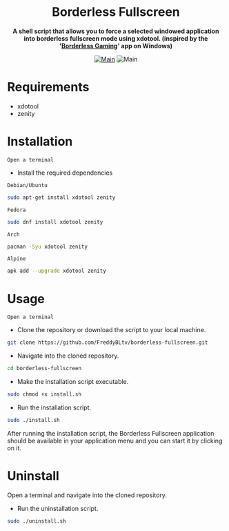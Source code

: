 
<h1 align="center">Borderless Fullscreen</h1>
<div align="center">

**A shell script that allows you to force a selected windowed application into borderless fullscreen mode using xdotool. (inspired by the '[Borderless Gaming](https://github.com/Codeusa/Borderless-Gaming)' app on Windows)**

[![Main](https://img.shields.io/badge/Maintainer-FreddyBLtv-green?style=flat-square)](https://github.com/FreddyBLtv)
![Main](https://img.shields.io/badge/OS-Linux-blue?style=flat-square)	

</div>

<h1 align="left">
	Requirements
</h1>

* xdotool
* zenity

<h1 align="left">
	Installation
</h1>

`Open a terminal`

* Install the required dependencies

`Debian/Ubuntu`
```sh
sudo apt-get install xdotool zenity
```
`Fedora`
```sh
sudo dnf install xdotool zenity
```
`Arch`
```sh
pacman -Syu xdotool zenity
```
`Alpine`
```sh
apk add --upgrade xdotool zenity
```
<h1 align="left">
	Usage
</h1>

`Open a terminal`

* Clone the repository or download the script to your local machine.

```sh
git clone https://github.com/FreddyBLtv/borderless-fullscreen.git
```
* Navigate into the cloned repository.

```sh
cd borderless-fullscreen
```
* Make the installation script executable.

```sh
sudo chmod +x install.sh
```
* Run the installation script.

```sh
sudo ./install.sh
```
After running the installation script, the Borderless Fullscreen application should be available in your application menu and you can start it by clicking on it.

<h1 align="left">
	Uninstall
</h1>

Open a terminal and navigate into the cloned repository.

* Run the uninstallation script.

```sh
sudo ./uninstall.sh
```
